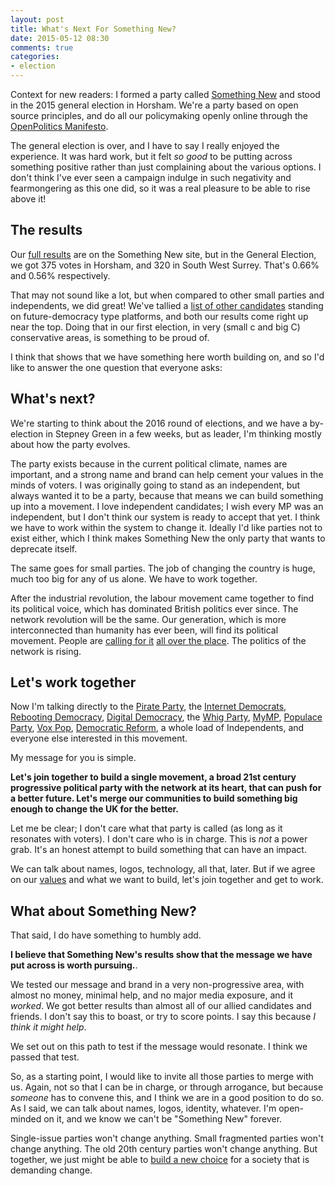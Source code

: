 ```yaml
---
layout: post
title: What's Next For Something New?
date: 2015-05-12 08:30
comments: true
categories:
- election
---
```


<div class='alert alert-info'>
  Context for new readers: I formed a party called <a href='http://www.somethingnew.org.uk'>Something New</a> and stood in the 2015
  general election in Horsham. We're a party based on open source principles, and
  do all our policymaking openly online through the <a href='https://openpolitics.org.uk/manifesto'>OpenPolitics Manifesto</a>.
</div>

The general election is over, and I have to say I really enjoyed the experience. It
was hard work, but it felt *so good* to be putting across something positive rather
than just complaining about the various options. I don't think I've ever seen a 
campaign indulge in such negativity and fearmongering as this one did, so it was 
a real pleasure to be able to rise above it!

## The results

Our [full results](http://www.somethingnew.org.uk/may_2015_election_results)
are on the Something New site, but in the General Election, we
got 375 votes in Horsham, and 320 in South West Surrey. That's 0.66% and 0.56%
respectively.

That may not sound like a lot, but when compared to other small parties and independents,
we did great! We've tallied a [list of other candidates](https://docs.google.com/spreadsheets/d/19x3dHw_CZA3DGejNzzkJtFSlChdT8HcqpRvmoN_fiTQ/edit?usp=sharing) standing on future-democracy type platforms,
and both our results come right up near the top. Doing that in our first election, in very
(small c and big C) conservative areas, is something to be proud of.

I think that shows that we have something here worth building on, and so I'd like
to answer the one question that everyone asks: 

## What's next?

We're starting to think about the 2016 round of elections, and we have a by-election in 
Stepney Green in a few weeks, but as leader, I'm thinking mostly about how the party evolves.

The party exists because in the current political climate, names are important, and
a strong name and brand can help cement your values in the minds of voters. I was originally
going to stand as an independent, but always wanted it to be a party, because
that means we can build something up into a movement. I love independent candidates; I wish
every MP was an independent, but I don't think our system is ready to accept that yet. I think
we have to work within the system to change it. Ideally I'd like parties not to exist either,
which I think makes Something New the only party that wants to deprecate itself.

The same goes for small parties. The job of changing the country is huge, much too big for any of us alone.
We have to work together.

After the industrial revolution, the labour movement came together to find its political
voice, which has dominated British politics ever since. The network revolution will be the
same. Our generation, which is more interconnected than humanity has ever been, will find
its political movement. People are [calling for it](https://medium.com/@azeem/the-empty-quadrant-8c4b1e9d0ac1) [all over the place](https://medium.com/@timleroyis/i-refuse-to-be-crushed-by-the-tory-victory-even-this-dark-dark-blue-election-result-has-silver-e32995ea0a1a). The politics of the network is rising.

## Let's work together

Now I'm talking directly to the [Pirate Party](http://pirateparty.org.uk), the [Internet Democrats](http://i-dems.co.uk), 
[Rebooting Democracy](http://rebootingdemocracy.uk), [Digital Democracy](http://truedemocracy.uk), the [Whig Party](http://whigs.uk), [MyMP](http://mymp2015.org.uk), [Populace Party](http://www.wearepopulace.uk/), 
[Vox Pop](http://voxpopgov.com/), [Democratic Reform](http://www.democraticreform.co.uk/), a whole load of Independents, and everyone else interested in this movement. 

My message for you is simple.

**Let's join together to build a single movement, a broad 21st century progressive political party with the network
at its heart, that can push for a better future. Let's merge our communities to build something big enough to change the UK for the better.**

Let me be clear; I don't care what that party is called (as long as it resonates with voters). I don't care who is in charge. This is *not* a power grab. It's an honest attempt to build something that can have an impact.

We can talk about names, logos, technology, all that, later. But if we agree on our [values](http://www.somethingnew.org.uk/our_values) and what we want to build, let's join together and get to work.

## What about Something New?

That said, I do have something to humbly add.

**I believe that Something New's results show that the message we have put across is worth pursuing.**.

We tested our message and brand in a very non-progressive area, with almost no money, minimal help, and
no major media exposure, and it *worked*. We got better results than almost all of our allied candidates and friends. I don't say this to boast, or try to score points. I say this because *I think it might help*.

We set out on this path to test if the message would resonate. I think we passed that test.

So, as a starting point, I would like to invite all those parties to merge with us. 
Again, not so that I can be in charge, or through arrogance, but because *someone* has to 
convene this, and I think we are in a good position to do so. As I said, we can talk about 
names, logos, identity, whatever. I'm open-minded on it, and we know we can't be 
"Something New" forever.

Single-issue parties won't change anything. Small fragmented parties won't change anything. The old 20th century parties won't change anything. But together, we just might be able to [build a new choice](http://www.somethingnew.org.uk/volunteer) for a society that is demanding change.